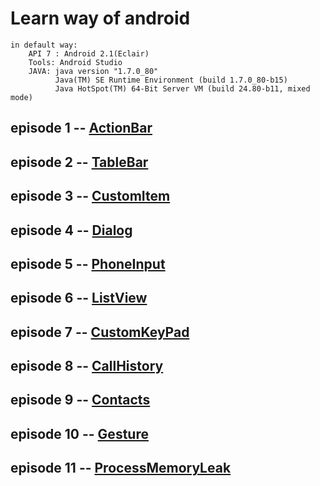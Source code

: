 # Learn way of android 

    in default way:
        API 7 : Android 2.1(Eclair)
        Tools: Android Studio
        JAVA: java version "1.7.0_80"
              Java(TM) SE Runtime Environment (build 1.7.0_80-b15)
              Java HotSpot(TM) 64-Bit Server VM (build 24.80-b11, mixed mode)


## episode 1 -- [ActionBar](/action_bar/ "ActionBar")

## episode 2 -- [TableBar](/table_bar/ "ActionBar or BottomBar")

## episode 3 -- [CustomItem](/custom_item/ "Left icon, custom text and Right arrow")

## episode 4 -- [Dialog](/dialog/ "custom dialog like iphone")

## episode 5 -- [PhoneInput](/phone_input/ "custom phone input")

## episode 6 -- [ListView](/list_view/ "spring and custom item")

## episode 7 -- [CustomKeyPad](/keypad/ "custom keypad like weixin")

## episode 8 -- [CallHistory](/calllogs/ "get call logs or recents calls")

## episode 9 -- [Contacts](/contacts/ "get people group on devices")

## episode 10 -- [Gesture](/gesture/ "move left to finish activity")

## episode 11 -- [ProcessMemoryLeak](/memory_leak/ "manage the leak of handler or http")


